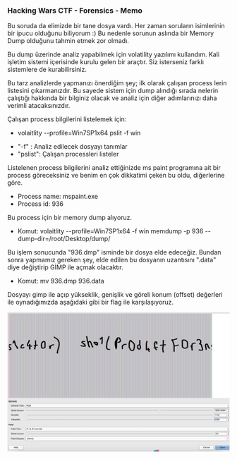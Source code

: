 ### Hacking Wars CTF - Forensics - Memo

Bu soruda da elimizde bir tane dosya vardı. Her zaman soruların isimlerinin bir ipucu olduğunu biliyorum :) Bu nedenle sorunun aslında bir Memory Dump olduğunu tahmin etmek zor olmadı.

Bu dump üzerinde analiz yapabilmek için volatility yazılımı kullandım. Kali işletim sistemi içerisinde kurulu gelen bir araçtır. Siz isterseniz farklı sistemlere de kurabilirsiniz.

Bu tarz analizlerde yapmanızı önerdiğim şey; ilk olarak çalışan process lerin listesini çıkarmanızdır. Bu sayede sistem için dump alındığı sırada nelerin çalıştığı hakkında bir bilginiz olacak ve analiz için diğer adımlarınızı daha verimli atacaksınızdır.

Çalışan process bilgilerini listelemek için:
 * volaitlity --profile=Win7SP1x64 pslit -f win 
  - "-f" : Analiz edilecek dosyayı tanımlar
  - "pslist": Çalışan processleri listeler

Listelenen process bilgilerini analiz ettiğinizde ms paint programına ait bir process göreceksiniz ve benim en çok dikkatimi çeken bu oldu, diğerlerine göre.

* Process name: mspaint.exe
* Process id: 936

Bu process için bir memory dump alıyoruz.

* Komut: volaitlity --profile=Win7SP1x64 -f win memdump -p 936 --dump-dir=/root/Desktop/dump/

Bu işlem sonucunda "936.dmp" isminde bir dosya elde edeceğiz. Bundan sonra yapmamız gereken şey, elde edilen bu dosyanın uzantısını ".data" diye değiştirip GİMP ile açmak olacaktır.

* Komut: mv 936.dmp 936.data

Dosyayı gimp ile açıp yükseklik, genişlik ve göreli konum (offset) değerleri ile oynadığımızda aşağıdaki gibi bir flag ile karşılaşıyoruz.

<img src="/Mobil/Mobil400/Resimler/mspaint.png"/>
